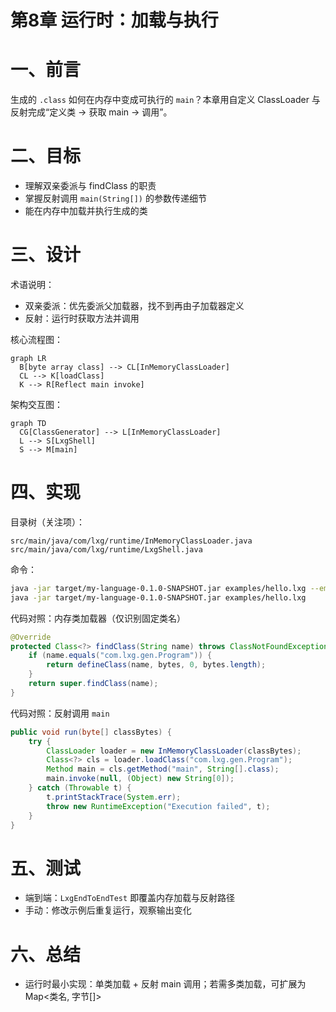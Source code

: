 # 第8章 运行时：加载与执行

# 一、前言

生成的 `.class` 如何在内存中变成可执行的 `main`？本章用自定义 ClassLoader 与反射完成“定义类 → 获取 main → 调用”。

# 二、目标

- 理解双亲委派与 findClass 的职责
- 掌握反射调用 `main(String[])` 的参数传递细节
- 能在内存中加载并执行生成的类

# 三、设计

术语说明：

- 双亲委派：优先委派父加载器，找不到再由子加载器定义
- 反射：运行时获取方法并调用

核心流程图：

```mermaid
graph LR
  B[byte array class] --> CL[InMemoryClassLoader]
  CL --> K[loadClass]
  K --> R[Reflect main invoke]
```

架构交互图：

```mermaid
graph TD
  CG[ClassGenerator] --> L[InMemoryClassLoader]
  L --> S[LxgShell]
  S --> M[main]
```

# 四、实现

目录树（关注项）：

```text
src/main/java/com/lxg/runtime/InMemoryClassLoader.java
src/main/java/com/lxg/runtime/LxgShell.java
```

命令：

```bash
java -jar target/my-language-0.1.0-SNAPSHOT.jar examples/hello.lxg --emit-class=out/Program.class
java -jar target/my-language-0.1.0-SNAPSHOT.jar examples/hello.lxg
```

代码对照：内存类加载器（仅识别固定类名）

```27:35:src/main/java/com/lxg/runtime/InMemoryClassLoader.java
@Override
protected Class<?> findClass(String name) throws ClassNotFoundException {
    if (name.equals("com.lxg.gen.Program")) {
        return defineClass(name, bytes, 0, bytes.length);
    }
    return super.findClass(name);
}
```

代码对照：反射调用 `main`

```23:34:src/main/java/com/lxg/runtime/LxgShell.java
public void run(byte[] classBytes) {
    try {
        ClassLoader loader = new InMemoryClassLoader(classBytes);
        Class<?> cls = loader.loadClass("com.lxg.gen.Program");
        Method main = cls.getMethod("main", String[].class);
        main.invoke(null, (Object) new String[0]);
    } catch (Throwable t) {
        t.printStackTrace(System.err);
        throw new RuntimeException("Execution failed", t);
    }
}
```

# 五、测试

- 端到端：`LxgEndToEndTest` 即覆盖内存加载与反射路径
- 手动：修改示例后重复运行，观察输出变化

# 六、总结

- 运行时最小实现：单类加载 + 反射 main 调用；若需多类加载，可扩展为 Map<类名, 字节[]> 